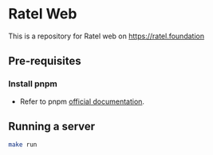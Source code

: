 # Ratel Web
This is a repository for Ratel web on https://ratel.foundation

## Pre-requisites
### Install pnpm
- Refer to pnpm [official documentation](https://pnpm.io/installation).

## Running a server

``` bash
make run
```
